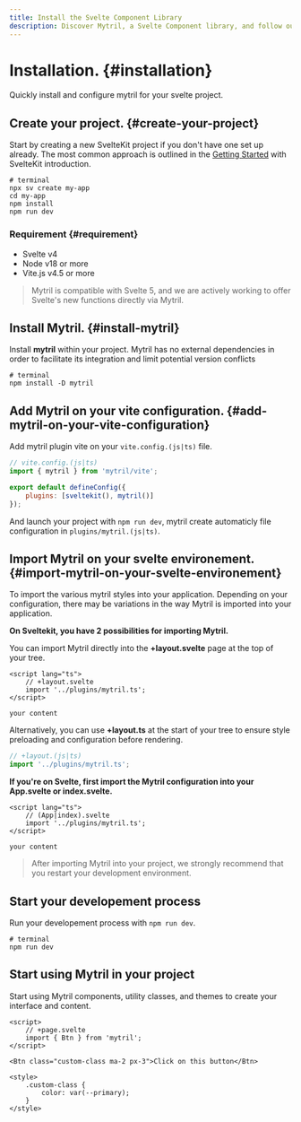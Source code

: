 ```yaml
---
title: Install the Svelte Component Library
description: Discover Mytril, a Svelte Component library, and follow our  guide to install it. Perfect for developers looking to streamline their Svelte projects with efficient components.
---
```


<script lang="ts">

</script>

# Installation. {#installation}

Quickly install and configure mytril for your svelte project.

## Create your project. {#create-your-project}

Start by creating a new SvelteKit project if you don't have one set up already. The most common approach is outlined in the [Getting Started](https://kit.svelte.dev/docs/introduction#introduction-getting-started) with SvelteKit introduction.

```shell
# terminal
npx sv create my-app
cd my-app
npm install
npm run dev
```

### Requirement {#requirement}

- Svelte v4
- Node v18 or more
- Vite.js v4.5 or more

> Mytril is compatible with Svelte 5, and we are actively working to offer Svelte's new functions directly via Mytril.

## Install Mytril. {#install-mytril}

Install **mytril** within your project. Mytril has no external dependencies in order to facilitate its integration and limit potential version conflicts

```shell
# terminal
npm install -D mytril
```

## Add Mytril on your vite configuration. {#add-mytril-on-your-vite-configuration}

Add mytril plugin vite on your `vite.config.(js|ts)` file.

```javascript
// vite.config.(js|ts)
import { mytril } from 'mytril/vite';

export default defineConfig({
	plugins: [sveltekit(), mytril()]
});
```

And launch your project with `npm run dev`, mytril create automaticly file configuration in `plugins/mytril.(js|ts)`.

## Import Mytril on your svelte environement. {#import-mytril-on-your-svelte-environement}

To import the various mytril styles into your application. Depending on your configuration, there may be variations in the way Mytril is imported into your application.

**On Sveltekit, you have 2 possibilities for importing Mytril.**

You can import Mytril directly into the **+layout.svelte** page at the top of your tree.

```svelte
<script lang="ts">
	// +layout.svelte
	import '../plugins/mytril.ts';
</script>

your content
```

Alternatively, you can use **+layout.ts** at the start of your tree to ensure style preloading and configuration before rendering.

```js
// +layout.(js|ts)
import '../plugins/mytril.ts';
```

**If you're on Svelte, first import the Mytril configuration into your App.svelte or index.svelte.**

```svelte
<script lang="ts">
	// (App|index).svelte
	import '../plugins/mytril.ts';
</script>

your content
```

> After importing Mytril into your project, we strongly recommend that you restart your development environment.

## Start your developement process

Run your developement process with `npm run dev`.

```shell
# terminal
npm run dev
```

## Start using Mytril in your project

Start using Mytril components, utility classes, and themes to create your interface and content.

```svelte
<script>
	// +page.svelte
	import { Btn } from 'mytril';
</script>

<Btn class="custom-class ma-2 px-3">Click on this button</Btn>

<style>
	.custom-class {
		color: var(--primary);
	}
</style>
```
